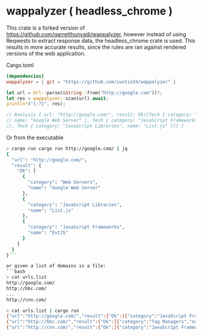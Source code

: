 
# wappalyzer ( headless_chrome )

This crate is a forked version of https://github.com/garretthunyadi/wappalyzer, however instead of using Reqwests to extract response data, the headless_chrome crate is used. This results in more accurate results, since the rules are ran against rendered versions of the web application.

Cargo.toml
```toml
[dependencies]
wappalyzer = { git = "https://github.com/iustin24/wappalyzer" }
```

```rust
let url = Url::parse(&String::from("http://google.com"))?;
let res = wappalyzer::scan(url).await;
println!("{:?}", res);

// Analysis { url: "http://google.com/", result: Ok([Tech { category: "Web Servers", 
// name: "Google Web Server" }, Tech { category: "JavaScript Frameworks", name: "ExtJS" }
//, Tech { category: "JavaScript Libraries", name: "List.js" }]) }
```

Or from the executable
```bash
> cargo run cargo run http://google.com/ | jq
{
  "url": "http://google.com/",
  "result": {
    "Ok": [
      {
        "category": "Web Servers",
        "name": "Google Web Server"
      },
      {
        "category": "JavaScript Libraries",
        "name": "List.js"
      },
      {
        "category": "JavaScript Frameworks",
        "name": "ExtJS"
      }
    ]
  }
}```

or given a list of domains in a file:
```bash
> cat urls.list
http://google.com/
http://bbc.com/
...
http://cnn.com/

> cat urls.list | cargo run
{"url":"http://google.com/","result":{"Ok":[{"category":"JavaScript Frameworks","name":"ExtJS"},{"category":"Web Servers","name":"Google Web Server"},{"category":"JavaScript Libraries","name":"List.js"}]}}
{"url":"http://bbc.com/","result":{"Ok":[{"category":"Tag Managers","name":"Google Tag Manager"},{"category":"Analytics","name":"Chartbeat"},{"category":"JavaScript Frameworks","name":"React"},{"category":"Cache Tools","name":"Varnish"},{"category":"Web Servers","name":"Apache"},{"category":"Issue Trackers","name":"Atlassian Jira"},{"category":"Analytics","name":"GrowingIO"},{"category":"JavaScript Libraries","name":"List.js"},{"category":"JavaScript Graphics","name":"Chart.js"},{"category":"Analytics","name":"Optimizely"},{"category":"Analytics","name":"Segment"}]}}
{"url":"http://cnn.com/","result":{"Ok":[{"category":"JavaScript Frameworks","name":"ExtJS"},{"category":"JavaScript Frameworks","name":"Twitter Flight"},{"category":"JavaScript Frameworks","name":"Riot"},{"category":"Advertising Networks","name":"Criteo"},{"category":"Analytics","name":"Chartbeat"},{"category":"Analytics","name":"GoSquared"},{"category":"JavaScript Libraries","name":"Moment.js"},{"category":"Ecommerce","name":"Magento"},{"category":"JavaScript Frameworks","name":"React"},{"category":"Cache Tools","name":"Varnish"},{"category":"Analytics","name":"GrowingIO"},{"category":"JavaScript Libraries","name":"List.js"},{"category":"JavaScript Graphics","name":"Chart.js"},{"category":"Comment Systems","name":"Livefyre"},{"category":"Analytics","name":"Optimizely"},{"category":"Analytics","name":"Segment"}]}}
```
